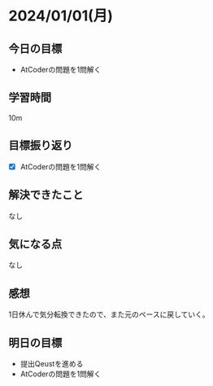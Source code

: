 # 2024/01/01(月)

## 今日の目標
* AtCoderの問題を1問解く

## 学習時間
10m

## 目標振り返り
* [x] AtCoderの問題を1問解く

## 解決できたこと
なし

## 気になる点
なし

## 感想
1日休んで気分転換できたので、また元のペースに戻していく。

## 明日の目標
* 提出Qeustを進める
* AtCoderの問題を1問解く